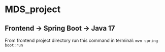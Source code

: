 # MDS_project

## Frontend -> Spring Boot -> Java 17
From frontend project directory run this command in terminal:
`mvn spring-boot:run`

